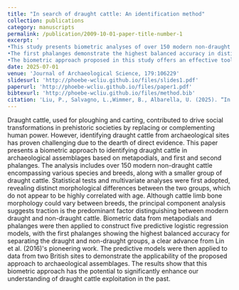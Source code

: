```yaml
---
title: "In search of draught cattle: An identification method"
collection: publications
category: manuscripts
permalink: /publication/2009-10-01-paper-title-number-1
excerpt: '
•This study presents biometric analyses of over 150 modern non-draught cattle and a smaller group of draught cattle.
•The first phalanges demonstrate the highest balanced accuracy in distinguishing between draught and non-draught groups.
•The biometric approach proposed in this study offers an effective tool for advancing our understanding of draught cattle use in past societies.'
date: 2025-07-01
venue: 'Journal of Archaeological Science, 179:106229'
slidesurl: 'http://phoebe-wcliu.github.io/files/slides1.pdf'
paperurl: 'http://phoebe-wcliu.github.io/files/paper1.pdf'
bibtexurl: 'http://phoebe-wcliu.github.io/files/method.bib'
citation: 'Liu, P., Salvagno, L.,Wimmer, B., Albarella, U. (2025). “In search of draught cattle: An identification method”. Journal of Archaeological Science, 179:106229. DOI: 10.1016/j.jas.2025.106229'
---
```

Draught cattle, used for ploughing and carting, contributed to drive social transformations in prehistoric societies by replacing or complementing human power. However, identifying draught cattle from archaeological sites has proven challenging due to the dearth of direct evidence. This paper presents a biometric approach to identifying draught cattle in archaeological assemblages based on metapodials, and first and second phalanges. The analysis includes over 150 modern non-draught cattle encompassing various species and breeds, along with a smaller group of draught cattle. Statistical tests and multivariate analyses were first adopted, revealing distinct morphological differences between the two groups, which do not appear to be highly correlated with age. Although cattle limb bone morphology could vary between breeds, the principal component analysis suggests traction is the predominant factor distinguishing between modern draught and non-draught cattle. Biometric data from metapodials and phalanges were then applied to construct five predictive logistic regression models, with the first phalanges showing the highest balanced accuracy for separating the draught and non-draught groups, a clear advance from Lin et al. (2016)'s pioneering work. The predictive models were then applied to data from two British sites to demonstrate the applicability of the proposed approach to archaeological assemblages. The results show that this biometric approach has the potential to significantly enhance our understanding of draught cattle exploitation in the past.


